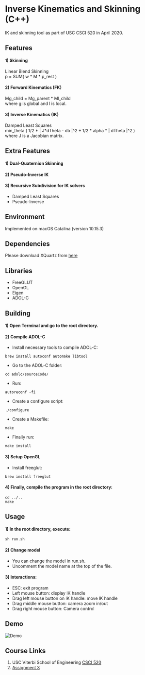 # Inverse Kinematics and Skinning (C++)
IK and skinning tool as part of USC CSCI 520 in April 2020.


## Features
#### 1) Skinning
Linear Blend Skinning  
p = SUM( w * M * p_rest )

#### 2) Forward Kinematics (FK)
Mg_child = Mg_parent * Ml_child  
where g is global and l is local.

#### 3) Inverse Kinematics (IK)
Damped Least Squares  
min_theta ( 1/2 * | J*dTheta - db |^2 + 1/2 * alpha * | dTheta |^2 )  
where J is a Jacobian matrix.


## Extra Features
#### 1) Dual-Quaternion Skinning
#### 2) Pseudo-Inverse IK
#### 3) Recursive Subdivision for IK solvers
- Damped Least Squares
- Pseudo-Inverse


## Environment
Implemented on macOS Catalina (version 10.15.3)


## Dependencies
Please download XQuartz from [here](https://www.xquartz.org/)


## Libraries
- FreeGLUT
- OpenGL
- Eigen
- ADOL-C

## Building
#### 1) Open Terminal and go to the root directory.

#### 2) Compile ADOL-C
- Install necessary tools to compile ADOL-C:
```
brew install autoconf automake libtool
```
- Go to the ADOL-C folder:
```
cd adolc/sourceCode/
```
- Run:
```
autoreconf -fi
```
- Create a configure script:
```
./configure
```
- Create a Makefile:
```
make
```
- Finally run:
```
make install
```

#### 3) Setup OpenGL
- Install freeglut:
```
brew install freeglut
```

#### 4) Finally, compile the program in the root directory:
```
cd ../..
make
```


## Usage
#### 1) In the root directory, execute:
```
sh run.sh
```
#### 2) Change model
- You can change the model in run.sh.
- Uncomment the model name at the top of the file.

#### 3) Interactions:
- ESC: exit program
- Left mouse button: display IK handle
- Drag left mouse button on IK handle: move IK handle
- Drag middle mouse button: camera zoom in/out
- Drag right mouse button: Camera control


## Demo
![Demo](readme_content/demo.gif)


## Course Links
1) USC Viterbi School of Engineering [CSCI 520](http://barbic.usc.edu/cs520-s20/)
2) [Assignment 3](http://barbic.usc.edu/cs520-s20/assign3/)


